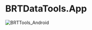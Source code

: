 # BRTDataTools.App
![BRTTools_Android](https://github.com/user-attachments/assets/236fe271-696f-4e32-99d8-05db4bcc4c2b)
